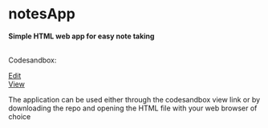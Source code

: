 # notesApp
<b>Simple HTML web app for easy note taking</b>
<br>
<br>
<p>Codesandbox:</p>
<a href="https://codesandbox.io/s/notesapp-jvd4j">Edit</a>
<br>
<a href="https://jvd4j.csb.app">View</a>
<br>
<p>The application can be used either through the codesandbox view link or by downloading the repo and opening the HTML file with your web browser of choice</p>
